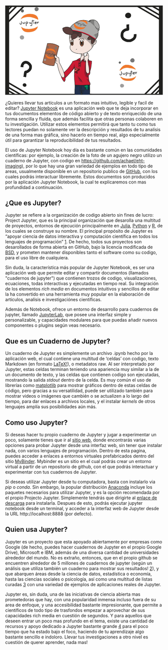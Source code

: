<!--
.. title: ¿Ya has probado los Cuadernos de Jupyter? Te explicamos qué son y cómo te ayudarán en tu próxima investigación.
.. slug: ciencia-abierta
.. date: 2019-04-08
.. author: Rainer Palm
.. tags: open science
.. category: jupyter
.. link: 
.. description: 
.. type: text
-->

<!-- # ¿Ya has probado los Cuadernos de Jupyter? Te explicamos qué son y cómo te ayudarán en tu próxima investigación. -->
<!-- **Por Rainer Palm** -->

![header](header.png)

¿Quieres llevar tus artículos a un formato mas intuitivo, legible y facíl de editar? [Jupyter Notebook](https://jupyter.org) es una aplicación web que te deja incorporar en tus documentos elementos de código abierto y de texto enriquecido de una forma sencilla y fluida, que además facilita que otras personas colaboren en tu investigación. Utilizar estos elementos permitirá que tanto tu como tus lectores puedan no solamente ver la descripción y resultados de tu analísis de una forma mas gráfica, sino hacerlo en tiempo real, algo especialmente útil para garantizar la reproducibilidad de tus resultados.

<!-- TEASER_END -->

El uso de Jupyter Notebook hoy día es bastante común en las comunidades científicas: por ejemplo, la creación de la foto de un agujero negro utilizo un cuaderno de Jupyter, con codigo en https://github.com/achael/eht-imaging), por lo que hay una gran variedad de ejemplos en todo tipo de areas, usualmente disponible en un repositorio publico de [GitHub](https://github.com), con los cuales podrás interactuar libremente. Estos documentos son producidos por la aplicación Jupyter Notebook, la cual te explicaremos con mas profundidad a continuación.

## ¿Que es Jupyter?

Jupyter se refiere a la organización de codigo abierto sin fines de lucro: Project Jupyter, que es la principal organización que desarolla una multitud de proyectos, entornos de ejecución principalmente en [Julia](https://julialang.org), [Python](https://www.python.org) y [R](https://www.r-project.org), de los cuales se construye su nombre. El principal propósito de Jupyter es “apoyar ciencia de datos interactiva y computación científica en todos los lenguajes de programación” [1]. De hecho, todos sus proyectos son desarollados de forma abierta en GitHub, bajo la licencia modificada de [BSD](https://whatis.techtarget.com/definition/BSD-licenses), y prometen mantener disponibles tanto el software como su codigo, para el uso libre de cualquiera.

Sin duda, la característica más popular de Jupyter Notebook, es ser una aplicación web que permite editar y compartir documentos (llamados "cuadernos de jupyter") que contienen trozos de codigo, visualizaciones, ecuaciones, todas interactivas y ejecutadas en tiempo real. Su integración de los elementos *rich media* en documentos intuitivos y sencillos de editar la ha convertido en una herramienta muy popular en la elaboración de articulos, analísis e investigaciónes científicas.

Además de Notebook, ofrece un entorno de desarrollo para cuadernos de jupyter, llamado [JupyterLab](https://jupyterlab.readthedocs.io), que posee una interfaz simple y personalizable, y capacidades modulares para que puedas añadir nuevos componentes o plugins según veas necesario.

## Que es un Cuaderno de Jupyter?

Un cuaderno de Jupyter es simplemente un archivo .ipynb hecho por la aplicación web, el cual contiene una multitud de ‘celdas’ con codigo, texto Markdown (en formato [LaTeX!](https://www.latex-project.org)), o metadatos raw. Al ser interpretado por Jupyter, estas celdas terminan teniendo una apariencia muy similar a la de un documento de texto, y las celdas que contienen codigo son ejecutadas, mostrando la salida *stdout* dentro de la celda. Es muy común el uso de librerías como [matplotlib](https://matplotlib.org) para mostrar gráficos dentro de estas celdas de código, pero gracias a su versatilidad, puede ser utilizado también para mostrar videos o imágenes que cambién o se actualizen a lo largo del tiempo, para dar enlaces a archivos locales, y el instalar *kernels* de otros lenguajes amplía sus posibilidades aún más.

## Como uso Jupyter?

Si deseas hacer tu propio cuaderno de Jupyter y jugar a experimentar un poco, solamente tienes que ir al [sitio web](https://jupyter.org/try), donde encontrarás varias opciones para probar Jupyter desde una interfaz web, sin tener que instalar nada, con varios lenguajes de programación. Dentro de esta pagina, puedes acceder a enlaces a entornos virtuales prefabricados dentro del sitio [MyBinder](https://mybinder.org). Mybinder es un sitio en el cual podrás crear un entorno virtual a partir de un repositorio de github, con el que podrás interactuar y experimentar con tus cuadernos de Jupyter.

Si deseas utilizar Jupyter desde tu computadora, basta con instalarlo via *pip* o *conda*. Sin embargo, la popular distribución [Anaconda](https://www.anaconda.com) incluye los paquetes necesarios para utilizar Jupyter, y es la opción recomendada por el propio Projecto Jupyter. Simplemente tendrás que dirigirte al [enlace de descarga](https://www.anaconda.com/distribution/) para instalarla. Despues de esto, podrás ejecutar jupyter notebook
desde un terminal, y acceder a la interfaz web de Jupyter desde la URL http://localhost:8888 (por defecto).

## Quien usa Jupyter?

Jupyter es un proyecto que esta apoyado abiertamente por empresas como Google (de hecho, puedes hacer cuadernos de Jupyter en el propio Google Drive), Microsoft e IBM, además de una diversa cantidad de universidades alrededor del mundo. No es extraño, entonces, que en el propio github se encuentren alrededor de 5 millones de cuadernos de jupyter (según un análisis que utiliza también un cuaderno para mostrar sus resultados! [2]), y que abarquen áreas desde la ciencia de datos, estadística o economía, hasta las ciencias sociales o psicología, así como una multitud de listas curadas [3] con una variedad de ejemplos de aplicaciones reales de Jupyter.

Jupyter es, sin duda, una de las iniciativas de ciencia abierta mas prometedoras que hay, con una popularidad inmensa incluso fuera de su area de enfoque, y una accesibilidad bastante impresionante, que permite a científicos de todo tipo de trasfondos empezar a aprovechar de sus capacidades rich media en cuestión de segundos. Y para aquellos que deseen entrar un poco mas profundo en el tema, existe una cantidad de recursos y apoyo dedicado a Jupyter bastante grande [4] para el poco tiempo que ha estado bajo el foco, haciendo de tu aprendizaje algo bastante sencillo e indoloro. Llevar tus investigaciones a otro nivel es cuestión de querer aprender, nada mas!

[1]: https://jupyter.org/about "Jupyter"
[2]: https://github.com/parente/nbestimate "nbestimate"
[3]: https://github.com/jupyter/jupyter/wiki/A-gallery-of-interesting-Jupyter-Notebooks "A gallery of interesting Jupyter Notebooks"
[4]: https://github.com/jupyter-guide/jupyter-guide "Jupyter Guide"
